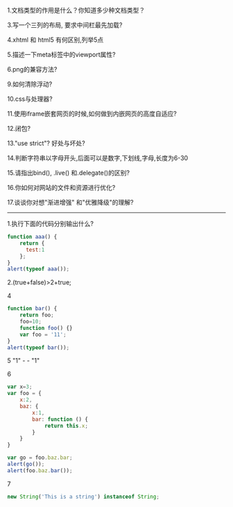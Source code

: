 1.文档类型的作用是什么？你知道多少种文档类型？

3.写一个三列的布局, 要求中间栏最先加载?

4.xhtml 和 html5 有何区别,列举5点

5.描述一下meta标签中的viewport属性?

6.png的兼容方法?

9.如何清除浮动?

10.css与处理器?

11.使用iframe嵌套网页的时候,如何做到内嵌网页的高度自适应?

12.闭包?

13."use strict"? 好处与坏处?

14.判断字符串以字母开头,后面可以是数字,下划线,字母,长度为6-30

15.请指出bind(), .live() 和.delegate()的区别?

16.你如何对网站的文件和资源进行优化?

17.谈谈你对想"渐进增强" 和"优雅降级"的理解?



-----

1.执行下面的代码分别输出什么?

```js
function aaa() {
	return {
      test:1
	};
}
alert(typeof aaa());
```

2.(true+false)>2+true;

4
```js
function bar() {
    return foo;
    foo=10;
    function foo() {}
    var foo = '11';
}
alert(typeof bar());
```

5 "1" - - "1"

6 
```js
var x=3;
var foo = {
    x:2,
    baz: {
        x:1,
        bar: function () {
            return this.x;
        }
    }
}

var go = foo.baz.bar;
alert(go());
alert(foo.baz.bar());
```

7
```js
new String('This is a string') instanceof String;
```


